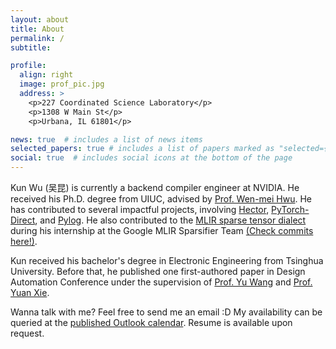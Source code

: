 ```yaml
---
layout: about
title: About
permalink: /
subtitle: 

profile:
  align: right
  image: prof_pic.jpg
  address: >
    <p>227 Coordinated Science Laboratory</p>
    <p>1308 W Main St</p>
    <p>Urbana, IL 61801</p>

news: true  # includes a list of news items
selected_papers: true # includes a list of papers marked as "selected={true}"
social: true  # includes social icons at the bottom of the page
---
```



Kun Wu (吴昆) is currently a backend compiler engineer at NVIDIA. He received his Ph.D. degree from UIUC, advised by [Prof. Wen-mei Hwu](https://en.wikipedia.org/wiki/Wen-mei_Hwu). He has contributed to several impactful projects, involving [Hector](https://doi.org/10.1145/3620666.3651322), [PyTorch-Direct](https://github.com/K-Wu/pytorch-direct_dgl), and [Pylog](https://github.com/hst10/pylog). He also contributed to the [MLIR sparse tensor dialect](https://developers.google.com/mlir-sparsifier) during his internship at the Google MLIR Sparsifier Team [(Check commits here!)]([https://github.com/llvm/llvm-project/commits?author=K-Wu&since=2023-05-15&until=2023-08-11](https://github.com/search?q=repo%3Allvm%2Fllvm-project++author-email%3Akunww%40google.com&type=commits)).

Kun received his bachelor's degree in Electronic Engineering from Tsinghua University. Before that, he published one first-authored paper in Design Automation Conference under the supervision of [Prof. Yu Wang](http://nics.ee.tsinghua.edu.cn/people/wangyu/) and [Prof. Yuan Xie](https://web.ece.ucsb.edu/~yuanxie/Personal.html).

Wanna talk with me? Feel free to send me an email :D My availability can be queried at the [published Outlook calendar](https://outlook.office365.com/calendar/published/92e7b86fb04446e6845888477b264fa8@illinois.edu/30a2e22ab4254515a138626eb10c5cca1829245686022576514/calendar.html). Resume is available upon request.
